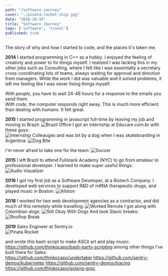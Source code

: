 ```yaml
---
path: "/software-journey"
cover: "./pinata-rocket-ship.jpg"
date: "2018-10-19"
title: "Software Journey"
tags: ['software', 'travel']
published: true
---
```


The story of why and how I started to code, and the places it's taken me.             

**2014** I started programming in C++ as a hobby. I enjoyed the feeling of creativty and power to fix things myself. I realized I was lacking this in my other jobs such as Consulting, where I felt like I was essentially a secretary cross-coordinating lots of teams, always waiting for approval and direction from managers. While the work I did was valuable and it solved problems, it left me feeling like I was never fixing things myself.

*With people*, you have to wait 24-48 hours for a response to the emails you send them.  
*With code*, the computer responds right away. This is much more efficient than dealing with humans. It felt great.

**2015** I started programming in javascript full-time by leaving my job and moving to Brazil:
![Brazil Office](./brazil-office.jpg)
I got an internship at Educare.com.br with these guys:  
![Internship Colleauges](./internship-colleagues.jpg)
and was bit by a dog when I was skateboarding in Argentina:
![Dog Bite](./dog-bite.jpg)

I'm never afraid to take one for the team:
![Soccer](./sao-paulo-soccer.jpg)

**2015** I left Brazil to attend Fullstack Academy (NYC) to go from amateur to professional developer. I learned to make super useful things:
![Audio Visualizer](./audio-visualizer.jpg)

**2016** I got my first job as a Software Developer, at a Biotech Company. I developed web services to support R&D of mRNA therapeutic drugs, and played music in Boston:
![Allston](./allston-dual-pianos.jpg)

**2018** I worked for two web development agencies as a contractor, and did much of this remotely while travelling:
![Worked Remote](./worked-remote.jpg)
I got along with Colombian dogs:
![Still Okay With Dogs](./still-okay-with-dogs.jpg)
And took Slavic breaks:
![Rooftop Break](./rooftop-break.jpg)


**2019** Sales Engineer at Sentry.io  
![Pinata Rocket](./pinata-rocket-ship.jpg)

and wrote this bash script to make ASCII art and play music:  
https://github.com/thinkocapo/bash-party-scripting
among other things I've built there for Sales:  
https://github.com/thinkocapo/undertaker
https://github.com/sentry-demos/kubernetes
https://github.com/sentry-demos/tracing  
https://github.com/thinkocapo/golang-grpc  
